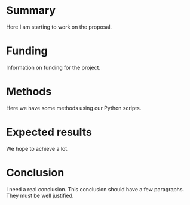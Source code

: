 # Summary

Here I am starting to work on the proposal.

# Funding

Information on funding for the project.

# Methods

Here we have some methods using our Python scripts.

# Expected results

We hope to achieve a lot.

# Conclusion

I need a real conclusion.
This conclusion should have a few paragraphs.
They must be well justified.
